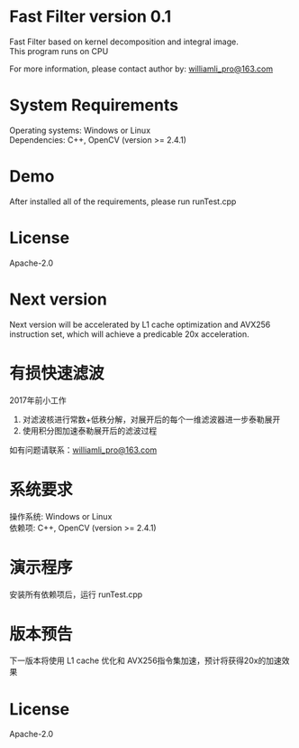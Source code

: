 Fast Filter version 0.1
=======================================

Fast Filter based on kernel decomposition and integral image.  
This program runs on CPU

For more information, please contact author by: williamli_pro@163.com  

# System Requirements
Operating systems: Windows or Linux  
Dependencies: C++, OpenCV (version >= 2.4.1) 

# Demo
After installed all of the requirements, please run runTest.cpp

# License
Apache-2.0

# Next version
Next version will be accelerated by L1 cache optimization and AVX256 instruction set, which will achieve a predicable 20x acceleration.

有损快速滤波
=======================================

2017年前小工作  

1. 对滤波核进行常数+低秩分解，对展开后的每个一维滤波器进一步泰勒展开  
2. 使用积分图加速泰勒展开后的滤波过程  

如有问题请联系：williamli_pro@163.com  

# 系统要求
操作系统: Windows or Linux  
依赖项: C++, OpenCV (version >= 2.4.1) 

# 演示程序
安装所有依赖项后，运行 runTest.cpp

# 版本预告
下一版本将使用 L1 cache 优化和 AVX256指令集加速，预计将获得20x的加速效果

# License
Apache-2.0
